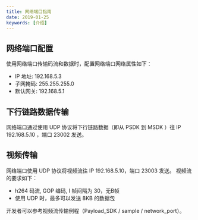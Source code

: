 ```yaml
---
title: 网络端口指南
date: 2019-01-25
keywords: [介绍]
---
```


## 网络端口配置
使用网络端口传输码流和数据时，配置网络端口网络属性如下：

- IP 地址: 192.168.5.3
- 子网掩码: 255.255.255.0
- 默认网关: 192.168.5.1

## 下行链路数据传输
网络端口通过使用 UDP 协议将下行链路数据（即从 PSDK 到 MSDK ）往 IP 192.168.5.10 ，端口 23002 发送。

## 视频传输
网络端口使用 UDP 协议将视频流往 IP 192.168.5.10，端口 23003 发送。
视频流的要求如下：

- h264 码流, GOP 编码, I 帧间隔为 30，无B帧
- 使用 UDP 时，最多可以发送 8KB 的数据包

开发者可以参考视频流传输例程（Payload_SDK / sample / network_port）。
